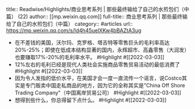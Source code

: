title:: Readwise/Highlights/商业思考系列 | 那些最终输给了自己的水煎包们（中篇） (22)
author:: [[mp.weixin.qq.com]]
full-title:: 商业思考系列 | 那些最终输给了自己的水煎包们（中篇）
category:: #articles
url:: https://mp.weixin.qq.com/s/ld4h45uelXKw4bBAZtA3ug

- 在不差钱的美国，沃尔玛、克罗格、塔吉特等零售巨头的毛利率高达20%-25%；即使在低成本结构显著的国内，永辉超市、高鑫零售（大润发）也要赚取17%-20%的毛利率水平。 #Highlight #[[2022-03-03]]
- 12%左右的毛利已经是现代人类社会实施商品零售贸易活动的最低消费了 #Highlight #[[2022-03-03]]
- 因为令人发指的低价水平，在美国才会一度一直流传一个谣言，说Costco其实是专门贩卖中国走私商品的地方，因为它的全称其实是"China Off Shore Trading Company"（中国离岸贸易公司） #Highlight #[[2022-03-03]]
- 想得到些什么，你总得留下点什么。 #Highlight #[[2022-03-03]]
